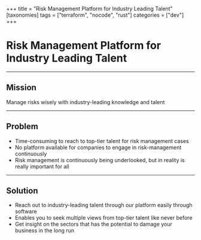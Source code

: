 +++
title = "Risk Management Platform for Industry Leading Talent"
[taxonomies]
tags = ["terraform", "nocode", "rust"]
categories = ["dev"]
+++

# Risk Management Platform for Industry Leading Talent

---

## Mission

Manage risks wisely with industry-leading knowledge and talent

---

## Problem

- Time-consuming to reach to top-tier talent for risk management cases
- No platform available for companies to engage in risk-management continuously
- Risk management is continuously being underlooked, but in reality is really important for all

---

## Solution

- Reach out to industry-leading talent through our platform easily through software
- Enables you to seek multiple views from top-tier talent like never before
- Get insight on the sectors that has the potential to damage your business in the long run
